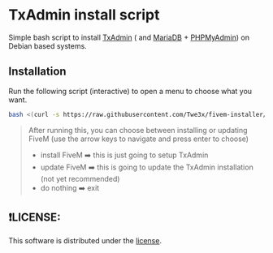 # TxAdmin install script

Simple bash script to install [TxAdmin]() ( and [MariaDB]() + [PHPMyAdmin]()) on Debian based systems.

## Installation

Run the following script (interactive) to open a menu to choose what you want.

```bash
bash <(curl -s https://raw.githubusercontent.com/Twe3x/fivem-installer/main/setup.sh)
```

>After running this, you can choose between installing or updating FiveM (use the arrow keys to navigate and press enter to choose)
>
> * install FiveM  ➡️ this is just going to setup TxAdmin
> * update FiveM ➡️ this is going to update the TxAdmin installation (not yet recommended)
> * do nothing ➡️ exit

## ❗LICENSE:
This software is distributed under the [ license](/LICENSE).
